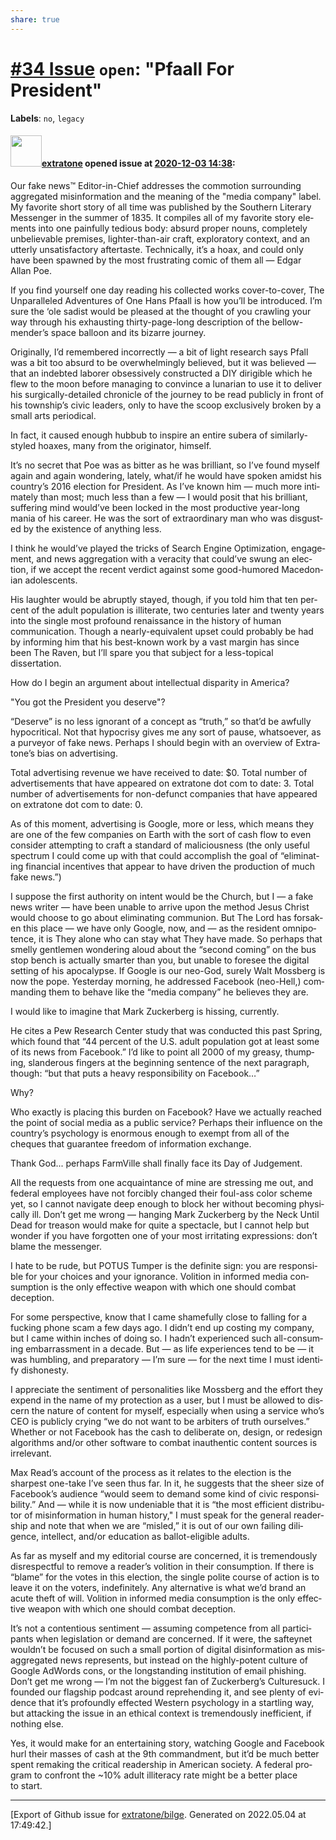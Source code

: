 ```yaml
---
share: true
---
```

# [\#34 Issue](https://github.com/extratone/bilge/issues/34) `open`: "Pfaall For President"
**Labels**: `no`, `legacy`


#### <img src="https://avatars.githubusercontent.com/u/43663476?u=5047287ff0b8c3ce7f7e5858d204c9b3e57d8e44&v=4" width="50">[extratone](https://github.com/extratone) opened issue at [2020-12-03 14:38](https://github.com/extratone/bilge/issues/34):

Our fake news™ Editor-in-Chief addresses the commotion surrounding aggregated misinformation and the meaning of the "media company" label.
My favorite short sto­ry of all time was pub­lished by the South­ern Lit­er­ary Mes­sen­ger in the sum­mer of 1835. It com­piles all of my favorite sto­ry ele­ments into one painful­ly tedious body: absurd prop­er nouns, com­plete­ly unbe­liev­able premis­es, lighter-than-air craft, explorato­ry con­text, and an utter­ly unsat­is­fac­to­ry aftertaste. Tech­ni­cal­ly, it’s a hoax, and could only have been spawned by the most frus­trat­ing com­ic of them all — Edgar Allan Poe.


If you find your­self one day read­ing his col­lect­ed works cov­er-to-cov­er, The Unpar­al­leled Adven­tures of One Hans Pfaall is how you’ll be intro­duced. I’m sure the ‘ole sadist would be pleased at the thought of you crawl­ing your way through his exhaust­ing thir­ty-page-long descrip­tion of the bellow-mender’s space bal­loon and its bizarre journey.


Originally, I’d remem­bered incor­rect­ly — a bit of light research says Pfall was a bit too absurd to be over­whelm­ing­ly believed, but it was believed — that an indebt­ed labor­er obses­sive­ly con­struct­ed a DIY diri­gi­ble which he flew to the moon before managing to convince a lunar­i­an to use it to deliv­er his sur­gi­cal­ly-detailed chron­i­cle of the jour­ney to be read pub­licly in front of his township’s civic lead­ers, only to have the scoop exclu­sive­ly bro­ken by a small arts periodical.


In fact, it caused enough hub­bub to inspire an entire subera of sim­i­lar­ly-styled hoax­es, many from the orig­i­na­tor, himself.


It’s no secret that Poe was as bit­ter as he was bril­liant, so I’ve found myself again and again won­der­ing, late­ly, what/if he would have spo­ken amidst his country’s 2016 elec­tion for Pres­i­dent. As I’ve known him — much more inti­mate­ly than most; much less than a few — I would posit that his bril­liant, suf­fer­ing mind would’ve been locked in the most pro­duc­tive year-long mania of his career. He was the sort of extra­or­di­nary man who was dis­gust­ed by the exis­tence of any­thing less.


I think he would’ve played the tricks of Search Engine Opti­miza­tion, engage­ment, and news aggre­ga­tion with a verac­i­ty that could’ve swung an elec­tion, if we accept the recent ver­dict against some good-humored Mace­don­ian adolescents.


His laugh­ter would be abrupt­ly stayed, though, if you told him that ten per­cent of the adult pop­u­la­tion is illit­er­ate, two cen­turies lat­er and twen­ty years into the sin­gle most pro­found renais­sance in the his­to­ry of human communication. Though a near­ly-equiv­a­lent upset could prob­a­bly be had by inform­ing him that his best-known work by a vast mar­gin has since been The Raven, but I’ll spare you that sub­ject for a less-top­i­cal dissertation.


How do I begin an argu­ment about intel­lec­tu­al dis­par­i­ty in America?


"You got the President you deserve"?


“Deserve” is no less igno­rant of a con­cept as “truth,” so that’d be awful­ly hyp­o­crit­i­cal. Not that hypocrisy gives me any sort of pause, what­so­ev­er, as a pur­vey­or of fake news. Per­haps I should begin with an overview of Extra­tone’s bias on advertising.


Total adver­tis­ing rev­enue we have received to date: $0. Total num­ber of adver­tise­ments that have appeared on extra­tone dot com to date: 3. Total num­ber of adver­tise­ments for non-defunct com­pa­nies that have appeared on extra­tone dot com to date: 0.


As of this moment, adver­tis­ing is Google, more or less, which means they are one of the few com­pa­nies on Earth with the sort of cash flow to even con­sid­er attempt­ing to craft a stan­dard of mali­cious­ness (the only use­ful spec­trum I could come up with that could accom­plish the goal of “elim­i­nat­ing finan­cial incen­tives that appear to have dri­ven the pro­duc­tion of much fake news.”)


I sup­pose the first author­i­ty on intent would be the Church, but I — a fake news writer — have been unable to arrive upon the method Jesus Christ would choose to go about elim­i­nat­ing communion.
But The Lord has for­sak­en this place — we have only Google, now, and — as the res­i­dent omnipo­tence, it is They alone who can stay what They have made. So per­haps that smelly gen­tle­men won­der­ing aloud about the “sec­ond com­ing” on the bus stop bench is actu­al­ly smarter than you, but unable to fore­see the dig­i­tal set­ting of his apocalypse. If Google is our neo-God, sure­ly Walt Moss­berg is now the pope. Yes­ter­day morn­ing, he addressed Face­book (neo-Hell,) com­mand­ing them to behave like the “media com­pa­ny” he believes they are.


I would like to imag­ine that Mark Zucker­berg is hiss­ing, currently.


He cites a Pew Research Cen­ter study that was con­duct­ed this past Spring, which found that “44 per­cent of the U.S. adult pop­u­la­tion got at least some of its news from Face­book.” I’d like to point all 2000 of my greasy, thump­ing, slan­der­ous fin­gers at the begin­ning sen­tence of the next para­graph, though: “but that puts a heavy respon­si­bil­i­ty on Facebook…”


Why?


Who exact­ly is plac­ing this bur­den on Face­book? Have we actu­al­ly reached the point of social media as a pub­lic service? Per­haps their influ­ence on the country’s psy­chol­o­gy is enor­mous enough to exempt from all of the cheques that guar­an­tee free­dom of infor­ma­tion exchange.


Thank God... perhaps FarmVille shall finally face its Day of Judgement.


All the requests from one acquain­tance of mine are stress­ing me out, and fed­er­al employ­ees have not forcibly changed their foul-ass col­or scheme yet, so I can­not nav­i­gate deep enough to block her with­out becom­ing phys­i­cal­ly ill. Don’t get me wrong — hang­ing Mark Zucker­berg by the Neck Until Dead for trea­son would make for quite a spec­ta­cle, but I can­not help but won­der if you have for­got­ten one of your most irri­tat­ing expres­sions: don’t blame the messenger.


I hate to be rude, but POTUS Tumper is the def­i­nite sign: you are respon­si­ble for your choic­es and your igno­rance. Voli­tion in informed media con­sump­tion is the only effec­tive weapon with which one should com­bat deception.


For some per­spec­tive, know that I came shame­ful­ly close to falling for a fuck­ing phone scam a few days ago. I didn’t end up cost­ing my com­pa­ny, but I came with­in inch­es of doing so. I hadn’t expe­ri­enced such all-con­sum­ing embar­rass­ment in a decade. But — as life expe­ri­ences tend to be — it was hum­bling, and prepara­to­ry — I’m sure — for the next time I must iden­ti­fy dishonesty.


I appre­ci­ate the sen­ti­ment of per­son­al­i­ties like Moss­berg and the effort they expend in the name of my pro­tec­tion as a user, but I must be allowed to dis­cern the nature of con­tent for myself, espe­cial­ly when using a ser­vice who’s CEO is pub­licly cry­ing “we do not want to be arbiters of truth ourselves.” Whether or not Face­book has the cash to delib­er­ate on, design, or redesign algo­rithms and/or oth­er soft­ware to com­bat inau­then­tic con­tent sources is irrelevant.


Max Read’s account of the process as it relates to the elec­tion is the sharpest one-take I’ve seen thus far. In it, he sug­gests that the sheer size of Facebook’s audi­ence “would seem to demand some kind of civic respon­si­bil­i­ty.” And — while it is now unde­ni­able that it is “the most effi­cient dis­trib­u­tor of mis­in­for­ma­tion in human his­to­ry," I must speak for the gen­er­al read­er­ship and note that when we are “mis­led,” it is out of our own fail­ing dili­gence, intel­lect, and/or edu­ca­tion as bal­lot-eli­gi­ble adults.


As far as myself and my edi­to­r­i­al course are con­cerned, it is tremen­dous­ly dis­re­spect­ful to remove a reader’s voli­tion in their con­sump­tion. If there is “blame” for the votes in this elec­tion, the sin­gle polite course of action is to leave it on the vot­ers, indef­i­nite­ly. Any alter­na­tive is what we’d brand an acute theft of will. Volition in informed media con­sump­tion is the only effec­tive weapon with which one should com­bat deception.


It’s not a con­tentious sen­ti­ment — assum­ing com­pe­tence from all par­tic­i­pants when leg­is­la­tion or demand are con­cerned. If it were, the safteynet wouldn’t be focused on such a small por­tion of dig­i­tal dis­in­for­ma­tion as mis­ag­gre­gat­ed news rep­re­sents, but instead on the high­ly-potent cul­ture of Google AdWords cons, or the long­stand­ing insti­tu­tion of email phishing. Don’t get me wrong — I’m not the biggest fan of Zuckerberg’s Cul­ture­suck. I found­ed our flag­ship pod­cast around rep­re­hend­ing it, and see plen­ty of evi­dence that it’s pro­found­ly effect­ed West­ern psy­chol­o­gy in a star­tling way, but attack­ing the issue in an eth­i­cal con­text is tremen­dous­ly inef­fi­cient, if noth­ing else.


Yes, it would make for an enter­tain­ing sto­ry, watch­ing Google and Face­book hurl their mass­es of cash at the 9th com­mand­ment, but it’d be much bet­ter spent remak­ing the crit­i­cal read­er­ship in Amer­i­can soci­ety. A fed­er­al pro­gram to con­front the ~10% adult illit­er­a­cy rate might be a better place to start.




-------------------------------------------------------------------------------



[Export of Github issue for [extratone/bilge](https://github.com/extratone/bilge). Generated on 2022.05.04 at 17:49:42.]
